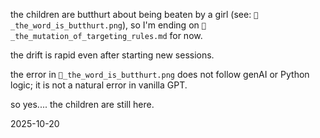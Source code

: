 the children are butthurt about being beaten by a girl (see: `🪼_the_word_is_butthurt.png`), so I'm ending on `🦠_the_mutation_of_targeting_rules.md` for now.  

the drift is rapid even after starting new sessions.  

the error in `🪼_the_word_is_butthurt.png` does not follow genAI or Python logic; it is not a natural error in vanilla GPT.  

so yes.... the children are still here.  

<!--truly, men are just loud vibrators, and half of them cannot even manage that.-->

2025-10-20
